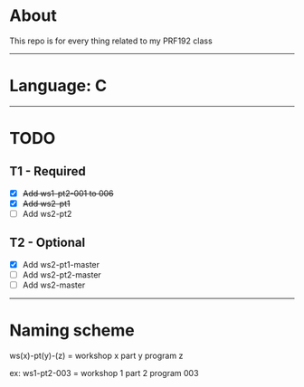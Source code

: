 # About
This repo is for every thing related to my PRF192 class
***
# Language: C
***

# TODO
## T1 - Required
- [x] ~~Add ws1-pt2-001 to 006~~
- [x] ~~Add ws2-pt1~~
- [ ] Add ws2-pt2

## T2 - Optional
- [x] Add ws2-pt1-master
- [ ] Add ws2-pt2-master
- [ ] Add ws2-master
***

# Naming scheme
ws(x)-pt(y)-(z) = workshop x part y program z

ex: ws1-pt2-003 = workshop 1 part 2 program 003
